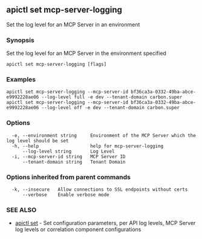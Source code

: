 ## apictl set mcp-server-logging

Set the log level for an MCP Server in an environment

### Synopsis

Set the log level for an MCP Server in the environment specified

```
apictl set mcp-server-logging [flags]
```

### Examples

```
apictl set mcp-server-logging --mcp-server-id bf36ca3a-0332-49ba-abce-e9992228ae06 --log-level full -e dev --tenant-domain carbon.super
apictl set mcp-server-logging --mcp-server-id bf36ca3a-0332-49ba-abce-e9992228ae06 --log-level off -e dev --tenant-domain carbon.super
```

### Options

```
  -e, --environment string     Environment of the MCP Server which the log level should be set
  -h, --help                   help for mcp-server-logging
      --log-level string       Log Level
  -i, --mcp-server-id string   MCP Server ID
      --tenant-domain string   Tenant Domain
```

### Options inherited from parent commands

```
  -k, --insecure   Allow connections to SSL endpoints without certs
      --verbose    Enable verbose mode
```

### SEE ALSO

* [apictl set](apictl_set.md)	 - Set configuration parameters, per API log levels, MCP Server log levels or correlation component configurations

